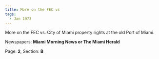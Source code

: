 ```yaml
---  
title: More on the FEC vs  
tags:  
  - Jan 1973  
---  
```

  
More on the FEC vs. City of Miami property rights at the old Port of Miami.  
  
Newspapers: **Miami Morning News or The Miami Herald**  
  
Page: **2**, Section: **B** 
